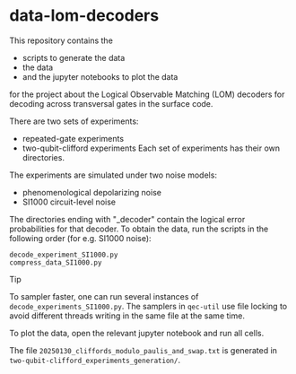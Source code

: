 # data-lom-decoders

This repository contains the 
- scripts to generate the data
- the data
- and the jupyter notebooks to plot the data

for the project about the Logical Observable Matching (LOM) decoders for decoding across transversal gates in the surface code. 

There are two sets of experiments:
- repeated-gate experiments
- two-qubit-clifford experiments
Each set of experiments has their own directories.

The experiments are simulated under two noise models:
- phenomenological depolarizing noise
- SI1000 circuit-level noise

The directories ending with "_decoder" contain the logical error probabilities for that decoder.
To obtain the data, run the scripts in the following order (for e.g. SI1000 noise):
```
decode_experiment_SI1000.py
compress_data_SI1000.py
```
> [!TIP]
> To sampler faster, one can run several instances of `decode_experiments_SI1000.py`.
> The samplers in `qec-util` use file locking to avoid different threads writing in the same file at the same time.

To plot the data, open the relevant jupyter notebook and run all cells. 

The file `20250130_cliffords_modulo_paulis_and_swap.txt` is generated in `two-qubit-clifford_experiments_generation/`.
